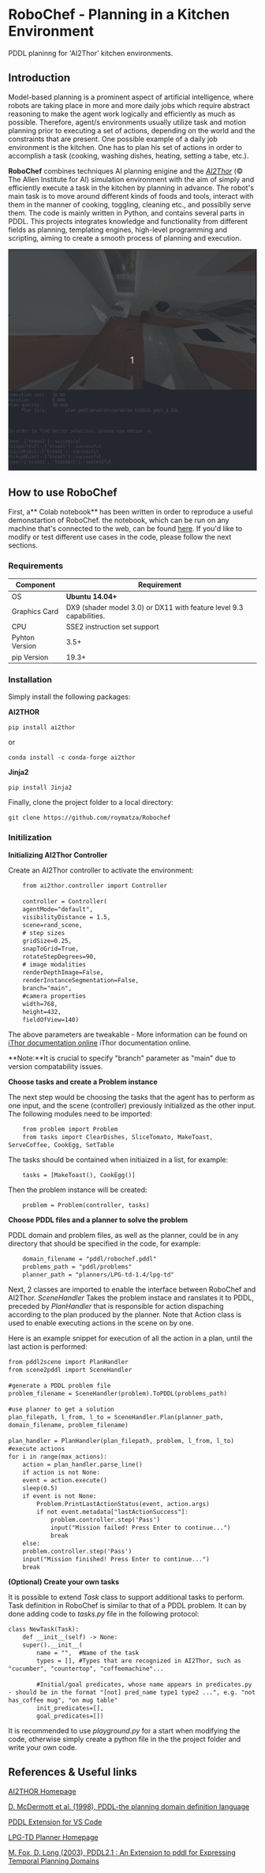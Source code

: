 # RoboChef -  Planning in a Kitchen Environment

PDDL planinng for 'AI2Thor' kitchen environments.

## Introduction
Model-based planning is a prominent aspect of artificial intelligence, where robots are taking place in more and more daily jobs which require abstract reasoning to make the agent work logically and efficiently as much as possible. Therefore, agent/s environments usually utilize task and motion planning prior to executing a set of actions, depending on the world and the constraints that are present. One possible example of a daily job environment is the kitchen. One has to plan his set of actions in order to accomplish a task (cooking, washing dishes, heating, setting a tabe, etc.).

**RoboChef** combines techniques AI planning enigine and the [*AI2Thor*](https://ai2thor.allenai.org/)  (© The Allen Institute for AI) simulation environment with the aim of simply and efficiently execute a task in the kitchen by planning in advance. The robot's main task is to move around different kinds of foods and tools, interact with them in the manner of cooking, toggling, cleaning etc., and possiblly serve them.
The code is mainly written in Python, and contains several parts in PDDL. This projects integrates knowledge and functionality from different fields as planning, templating engines, high-level programming and scripting, aiming to create a smooth process of planning and execution. 

![](./report/media/demo.gif)


## How to use RoboChef

First, a** Colab notebook** has been written in order to reproduce a useful demonstartion of RoboChef.
the notebook, which can be run on any machine that's connected to the web, can be found [here](https://colab.research.google.com/drive/1ho-44hpmA01WkJTlxAuwVJ_RvlaczfwW?usp=sharing). If you'd like to modify or test different use cases in the code, please follow the next sections.

### Requirements

| Component  | Requirement  | 
|---|---|
|   OS |   **Ubuntu 14.04+**|  
|   Graphics Card|  	DX9 (shader model 3.0) or DX11 with feature level 9.3 capabilities. | 
| CPU | 	SSE2 instruction set support |
|Pyhton Version | 3.5+ |
| pip Version | 19.3+ |


### Installation

Simply install the following packages:

**AI2THOR**

	pip install ai2thor

or

	conda install -c conda-forge ai2thor

**Jinja2**

	pip install Jinja2

Finally, clone the project folder to a local directory:

	git clone https://github.com/roymatza/Robochef

### Initilization

**Initializing AI2Thor Controller**

Create an AI2Thor controller to activate the environment:

		from ai2thor.controller import Controller
	
		controller = Controller(
	    agentMode="default",
	    visibilityDistance = 1.5,
	    scene=rand_scene,
	    # step sizes
	    gridSize=0.25,
	    snapToGrid=True,
	    rotateStepDegrees=90,
	    # image modalities
	    renderDepthImage=False,
	    renderInstanceSegmentation=False,
	    branch="main",
	    #camera properties
	    width=768,
	    height=432,
	    fieldOfView=140)
	  
The above parameters are tweakable - More information can be found on [iThor documentation online](https://ai2thor.allenai.org/ithor/documentation) iThor documentation online.

**Note:**It is crucial to specify "branch" parameter as "main" due to version compatability issues.

**Choose tasks and create a Problem instance**

The next step would be choosing the tasks that the agent has to perform as one input, and the scene (controller) previously initialized as the other input. The following modules need to be imported:

		from problem import Problem
		from tasks import ClearDishes, SliceTomato, MakeToast, ServeCoffee, CookEgg, SetTable
		
The tasks should be contained when initiaized in a list, for example:

		tasks = [MakeToast(), CookEgg()]

Then the problem instance will be created:

		problem = Problem(controller, tasks)
		
**Choose PDDL files and a planner to solve the problem**

PDDL domain and problem files, as well as the planner, could be in any directory that should be specified in the code, for example:

		domain_filename = "pddl/robochef.pddl"
		problems_path = "pddl/problems"
		planner_path = "planners/LPG-td-1.4/lpg-td"

Next, 2 classes are imported to enable the interface between RoboChef and AI2Thor. *SceneHandler* Takes the problem instace and ranslates it to PDDL, preceded by *PlanHandler* that is responsible for action dispaching according to the plan produced by the planner. Note that Action class is used to enable executing actions in the scene on by one.

Here is an example snippet for execution of all the action in a plan, until the last action is performed:
		
	from pddl2scene import PlanHandler
	from scene2pddl import SceneHandler

	#generate a PDDL problem file
	problem_filename = SceneHandler(problem).ToPDDL(problems_path)
	
	#use planner to get a solution
	plan_filepath, l_from, l_to = SceneHandler.Plan(planner_path, domain_filename, problem_filename)
	
	plan_handler = PlanHandler(plan_filepath, problem, l_from, l_to)
	#execute actions
	for i in range(max_actions):
	    action = plan_handler.parse_line()
	    if action is not None:
		event = action.execute()
		sleep(0.5)
		if event is not None:
		    Problem.PrintLastActionStatus(event, action.args)
		    if not event.metadata["lastActionSuccess"]:
		        problem.controller.step('Pass')
		        input("Mission failed! Press Enter to continue...")
		        break
	    else:
		problem.controller.step('Pass')
		input("Mission finished! Press Enter to continue...")
		break
			
			

**(Optional) Create your own tasks**

It is possible to extend *Task* class to support additional tasks to perform. Task definition in RoboChef is similar to that of a PDDL problem. It can by done adding code to *tasks.py* file in the following protocol:

	class NewTask(Task):
	    def __init__(self) -> None:
		super().__init__(
		    name = "",	#Name of the task
		    types = [],	#Types that are recognized in AI2Thor, such as "cucumber", "countertop", "coffeemachine"...
		    
		    #Initial/goal predicates, whose name appears in predicates.py - should be in the format "[not] pred_name type1 type2 ...", e.g. "not has_coffee mug", "on mug table"
		    init_predicates=[],	
		    goal_predicates=[])
		    
		    
It is recommended to use *playground.py* for a start when modifying the code, otherwise simply create a python file in the the project folder and write your own code. 
			

## References & Useful links

[AI2THOR Homepage](https://ai2thor.allenai.org/) 

 [D. McDermott et al. (1998), PDDL-the planning domain definition language](https://homepages.inf.ed.ac.uk/mfourman/tools/propplan/pddl.pdf) 

[PDDL Extension for VS Code](https://marketplace.visualstudio.com/items?itemName=jan-dolejsi.pddl) 

[LPG-TD Planner Homepage](https://lpg.unibs.it/lpg/)

[M. Fox, D. Long (2003), PDDL2.1 : An Extension to pddl for Expressing Temporal Planning Domains](https://arxiv.org/pdf/1106.4561.pdf)












